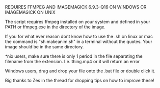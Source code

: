 REQUIRES FFMPEG AND IMAGEMAGICK 6.9.3-Q16 ON WINDOWS OR IMAGEMAGICK ON UNIX

The script requires ffmpeg installed on your system and defined in your PATH or ffmpeg.exe in the directory of the image.

If you for what ever reason dont know how to use the .sh on linux or mac the command is "sh makeanim.sh" in a terminal
without the quotes. Your image should be in the same directory.

*nix users, make sure there is only 1 period in the file separating the filename from the extension. I.e. thing.mp4 or 
it will return an error

Windows users, drag and drop your flie onto the .bat file or double click it. 

Big thanks to Zes in the thread for dropping tips on how to improve these!

